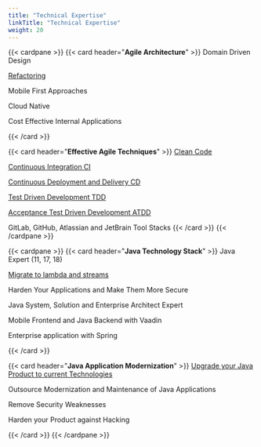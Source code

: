 ```yaml
---
title: "Technical Expertise"
linkTitle: "Technical Expertise"
weight: 20
---
```


{{< cardpane >}}
{{< card header="**Agile Architecture**" >}}
Domain Driven Design

[Refactoring](../../blog/2020/legacy-systems-refactoring)

Mobile First Approaches

Cloud Native

Cost Effective Internal Applications

{{< /card >}}

{{< card header="**Effective Agile Techniques**" >}}
[Clean Code](../../2018/why-is-it-so-cool-to-develop-with-java)

[Continuous Integration CI](../../2018/why-is-it-so-cool-to-develop-with-java)

[Continuous Deployment and Delivery CD](../../2018/why-is-it-so-cool-to-develop-with-java)

[Test Driven Development TDD](../../blog/why-is-it-so-cool-to-develop-with-java)

[Acceptance Test Driven Development ATDD](../../2018/why-is-it-so-cool-to-develop-with-java)

GitLab, GitHub, Atlassian and JetBrain Tool Stacks
{{< /card >}}
{{< /cardpane >}}

{{< cardpane >}}
{{< card header="**Java Technology Stack**" >}}
Java Expert (11, 17, 18)

[Migrate to lambda and streams](../../2021/modern-java-development/)

Harden Your Applications and Make Them More Secure

Java System, Solution and Enterprise Architect Expert

Mobile Frontend and Java Backend with Vaadin

Enterprise application with Spring

{{< /card >}}

{{< card header="**Java Application Modernization**" >}}
[Upgrade your Java Product to current Technologies](../../2017/why-use-current-software-components/)

Outsource Modernization and Maintenance of Java Applications

Remove Security Weaknesses

Harden your Product against Hacking

{{< /card >}}
{{< /cardpane >}}
